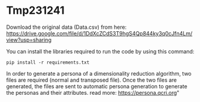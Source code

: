 # Tmp231241

Download the original data (Data.csv) from here: https://drive.google.com/file/d/1DdXcZCdS3T9hgS4Qp844ky3q0cJfn4Lm/view?usp=sharing

You can install the libraries required to run the code by using this command:

    pip install -r requirements.txt

In order to generate a persona of a dimensionality reduction algorithm, two files are required (normal and transposed file). Once the two files are generated, the files are sent to automatic persona generation to generate the personas and their attributes. read more: https://persona.qcri.org"

